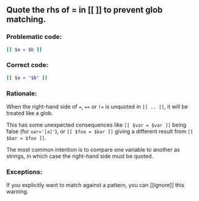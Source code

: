 ## Quote the rhs of = in [[ ]] to prevent glob matching.

### Problematic code:

```sh
[[ $a = $b ]]
```

### Correct code:

```sh
[[ $a = "$b" ]]
```
### Rationale:

When the right-hand side of `=`, `==` or `!=` is unquoted in `[[ .. ]]`, it will be treated like a glob.

This has some unexpected consequences like `[[ $var = $var ]]` being false (for `var='[a]'`), or `[[ $foo = $bar ]]` giving a different result from `[[ $bar = $foo ]]`.

The most common intention is to compare one variable to another as strings, in which case the right-hand side must be quoted.

### Exceptions:

If you explicitly want to match against a pattern, you can [[ignore]] this warning.